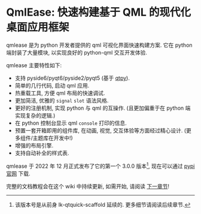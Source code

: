 # QmlEase: 快速构建基于 QML 的现代化桌面应用框架

qmlease 是为 python 开发者提供的 qml 可视化界面快速构建方案. 它在 python 端封装了大量模块, 以实现良好的 python-qml 交互开发体验.

qmlease 主要特性如下:

- 支持 pyside6/pyqt6/pyside2/pyqt5 (基于 [qtpy](https://github.com/spyder-ide/qtpy)).
- 简单的几行代码, 启动 qml 应用.
- 热重载工具, 方便 qml 布局的快速调试.
- 更加简洁, 优雅的 `signal` `slot` 语法风格.
- 更好的注册机制, 实现 python 与 qml 的互操作. (且更加偏重于在 python 端实现复杂的逻辑.)
- 在 python 控制台显示 qml `console` 打印的信息.
- 预置一套开箱即用的组件库, 在动画, 视觉, 交互体验等方面经过精心设计. (更多组件/主题库在开发中!)
- 增强的布局引擎.
- 支持自动补全的样式表.

qmlease 于 2022 年 12 月正式发布了它的第一个 3.0.0 版本[^1], 现在可以通过 [pypi 官网](https://pypi.org/project/qmlease/) 下载.

完整的文档教程会在这个 wiki 中持续更新, 如需开始, 请阅读 [下一章节](installation.md)!

[^1]: 该版本号是从前身 lk-qtquick-scaffold 延续的. 更多细节请阅读后续章节.
